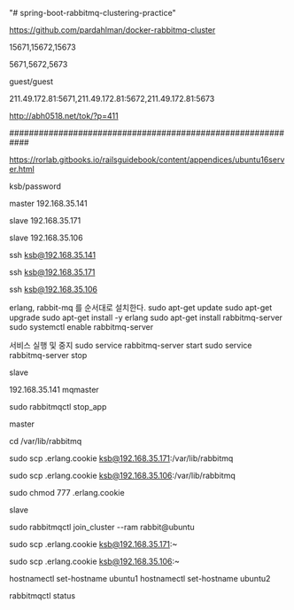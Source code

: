 "# spring-boot-rabbitmq-clustering-practice" 


https://github.com/pardahlman/docker-rabbitmq-cluster


15671,15672,15673

5671,5672,5673

guest/guest


211.49.172.81:5671,211.49.172.81:5672,211.49.172.81:5673


http://abh0518.net/tok/?p=411


############################################################


https://rorlab.gitbooks.io/railsguidebook/content/appendices/ubuntu16server.html


ksb/password


master 192.168.35.141

slave 192.168.35.171

slave 192.168.35.106


ssh ksb@192.168.35.141

ssh ksb@192.168.35.171

ssh ksb@192.168.35.106


erlang, rabbit-mq 를 순서대로 설치한다.
sudo apt-get update
sudo apt-get upgrade
sudo apt-get install -y erlang
sudo apt-get install rabbitmq-server
sudo systemctl enable rabbitmq-server

서비스 실행 및 중지
sudo service rabbitmq-server start
sudo service rabbitmq-server stop


slave

192.168.35.141  mqmaster

sudo rabbitmqctl stop_app


master

cd /var/lib/rabbitmq

sudo scp .erlang.cookie ksb@192.168.35.171:/var/lib/rabbitmq

sudo scp .erlang.cookie ksb@192.168.35.106:/var/lib/rabbitmq

sudo chmod 777 .erlang.cookie


slave

sudo rabbitmqctl join_cluster --ram rabbit@ubuntu




sudo scp .erlang.cookie ksb@192.168.35.171:~


sudo scp .erlang.cookie ksb@192.168.35.106:~


hostnamectl set-hostname ubuntu1
hostnamectl set-hostname ubuntu2


rabbitmqctl status




